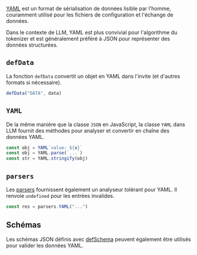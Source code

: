 [YAML](https://yaml.org/) est un format de sérialisation de données lisible par l'homme, couramment utilisé pour les fichiers de configuration et l'échange de données.

Dans le contexte de LLM, YAML est plus convivial pour l'algorithme du tokenizer et est généralement préféré à JSON pour représenter des données structurées.

## `defData`

La fonction `defData` convertit un objet en YAML dans l'invite (et d'autres formats si nécessaire).

```js
defData("DATA", data)
```

## `YAML`

De la même manière que la classe `JSON` en JavaScript, la classe `YAML` dans LLM fournit des méthodes pour analyser et convertir en chaîne des données YAML.

```js
const obj = YAML`value: ${x}`
const obj = YAML.parse(`...`)
const str = YAML.stringify(obj)
```

## `parsers`

Les [parsers](../../../reference/reference/scripts/parsers/) fournissent également un analyseur tolérant pour YAML.
Il renvoie `undefined` pour les entrées invalides.

```js
const res = parsers.YAML("...")
```

## Schémas

Les schémas JSON définis avec [defSchema](../../../reference/reference/scripts/schemas/) peuvent également être utilisés pour valider les données YAML.